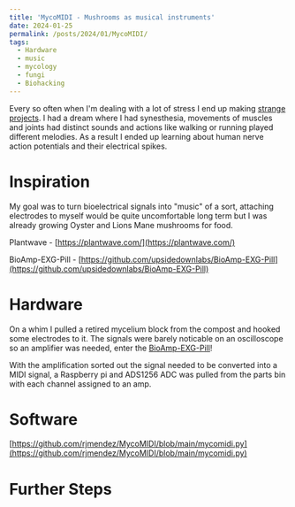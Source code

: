 ```yaml
---
title: 'MycoMIDI - Mushrooms as musical instruments'
date: 2024-01-25
permalink: /posts/2024/01/MycoMIDI/
tags:
  - Hardware
  - music
  - mycology
  - fungi
  - Biohacking
---
```


Every so often when I'm dealing with a lot of stress I end up making [strange projects](https://dwarffortresswiki.org/index.php/Strange_mood). I had a dream where I had synesthesia, movements of muscles and joints had distinct sounds and actions like walking or running played different melodies. As a result I ended up learning about human nerve action potentials and their electrical spikes.

Inspiration
======
My goal was to turn bioelectrical signals into "music" of a sort, attaching electrodes to myself would be quite uncomfortable long term but I was already growing Oyster and Lions Mane mushrooms for food. 

Plantwave - [https://plantwave.com/](https://plantwave.com/)

BioAmp-EXG-Pill - [https://github.com/upsidedownlabs/BioAmp-EXG-Pill](https://github.com/upsidedownlabs/BioAmp-EXG-Pill)

Hardware
======
On a whim I pulled a retired mycelium block from the compost and hooked some electrodes to it. The signals were barely noticable on an oscilloscope so an amplifier was needed, enter the [BioAmp-EXG-Pill](https://github.com/upsidedownlabs/BioAmp-EXG-Pill)!

With the amplification sorted out the signal needed to be converted into a MIDI signal, a Raspberry pi and ADS1256 ADC was pulled from the parts bin with each channel assigned to an amp.

Software
======

[https://github.com/rjmendez/MycoMIDI/blob/main/mycomidi.py](https://github.com/rjmendez/MycoMIDI/blob/main/mycomidi.py)

Further Steps
======

